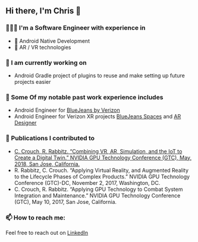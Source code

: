 ## Hi there, I'm Chris 👋

### 👨🏻‍💻 I'm a Software Engineer with experience in
- 📱 Android Native Development
- 🥽 AR / VR technologies

### 🔨 I am currently working on 
- Android Gradle project of plugins to reuse and make setting up future projects easier

### 💼 Some Of my notable past work experience includes
- Android Engineer for [BlueJeans by Verizon](https://play.google.com/store/apps/details?id=com.bluejeansnet.Base&pcampaignid=web_share)
- Android Engineer for Verizon XR projects [BlueJeans Spaces](https://vimeo.com/586365006) and [AR Designer](https://vimeo.com/265827502)

### 📎 Publications I contributed to
- [C. Crouch, R. Rabbitz. “Combining VR, AR, Simulation, and the IoT to Create a Digital Twin.” NVIDIA GPU Technology Conference (GTC), May, 2018, San Jose, California.](https://www.nvidia.com/en-us/on-demand/session/gtcsiliconvalley2018-s8879/)
- R. Rabbitz, C. Crouch. “Applying Virtual Reality, and Augmented Reality to the Lifecycle Phases of Complex Products.” NVIDIA GPU Technology Conference (GTC)-DC, November 2, 2017, Washington, DC.
- C. Crouch, R. Rabbitz. “Applying GPU Technology to Combat System Integration and Maintenance.” NVIDIA GPU Technology Conference (GTC), May 10, 2017, San Jose, California.


### 📫 How to reach me:
Feel free to reach out on [LinkedIn](https://www.linkedin.com/in/christopher-crouch/)


<!--
**LeftyCrouch/leftyCrouch** is a ✨ _special_ ✨ repository because its `README.md` (this file) appears on your GitHub profile.

Here are some ideas to get you started:

- 🔭 I’m currently working on ...
- 🌱 I’m currently learning ...
- 👯 I’m looking to collaborate on ...
- 🤔 I’m looking for help with ...
- 💬 Ask me about ...
- 📫 How to reach me: ...
- 😄 Pronouns: ...
- ⚡ Fun fact: ...
-->
